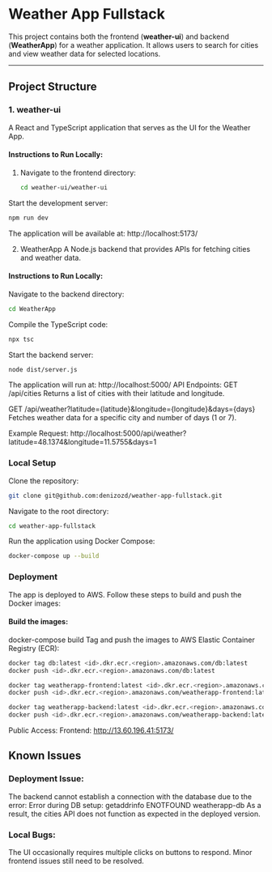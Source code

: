 # Weather App Fullstack

This project contains both the frontend (**weather-ui**) and backend (**WeatherApp**) for a weather application. It allows users to search for cities and view weather data for selected locations.

---

## Project Structure

### 1. **weather-ui**
A React and TypeScript application that serves as the UI for the Weather App.

#### Instructions to Run Locally:
1. Navigate to the frontend directory:
   ```bash 
   cd weather-ui/weather-ui
Start the development server:
```bash   
npm run dev
```

The application will be available at:
http://localhost:5173/

2. WeatherApp
A Node.js backend that provides APIs for fetching cities and weather data.

#### Instructions to Run Locally:
Navigate to the backend directory:
```bash
cd WeatherApp
```
Compile the TypeScript code:
```bash
npx tsc
```
Start the backend server:
```bash
node dist/server.js
```
The application will run at:
http://localhost:5000/
API Endpoints:
GET /api/cities
Returns a list of cities with their latitude and longitude.

GET /api/weather?latitude={latitude}&longitude={longitude}&days={days}
Fetches weather data for a specific city and number of days (1 or 7).

Example Request:
http://localhost:5000/api/weather?latitude=48.1374&longitude=11.5755&days=1

### Local Setup
Clone the repository:
```bash
git clone git@github.com:denizozd/weather-app-fullstack.git
```
Navigate to the root directory:
```bash
cd weather-app-fullstack
```
Run the application using Docker Compose:
```bash
docker-compose up --build
```

### Deployment
The app is deployed to AWS. Follow these steps to build and push the Docker images:

#### Build the images:


docker-compose build
Tag and push the images to AWS Elastic Container Registry (ECR):
```bash
docker tag db:latest <id>.dkr.ecr.<region>.amazonaws.com/db:latest
docker push <id>.dkr.ecr.<region>.amazonaws.com/db:latest
```
```bash
docker tag weatherapp-frontend:latest <id>.dkr.ecr.<region>.amazonaws.com/weatherapp-frontend:latest
docker push <id>.dkr.ecr.<region>.amazonaws.com/weatherapp-frontend:latest
```
```bash
docker tag weatherapp-backend:latest <id>.dkr.ecr.<region>.amazonaws.com/weatherapp-backend:latest
docker push <id>.dkr.ecr.<region>.amazonaws.com/weatherapp-backend:latest
```

Public Access:
Frontend: http://13.60.196.41:5173/

## Known Issues
### Deployment Issue:
The backend cannot establish a connection with the database due to the error:
Error during DB setup: getaddrinfo ENOTFOUND weatherapp-db
As a result, the cities API does not function as expected in the deployed version.

### Local Bugs:

The UI occasionally requires multiple clicks on buttons to respond.
Minor frontend issues still need to be resolved.

